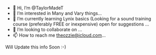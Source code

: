 - 👋 Hi, I’m @TaylorMadeT
- 👀 I’m interested in Many and Vary things...
- 🌱 I’m currently learning Lynix basics (Looking for a sound training course (preferably FREE or inexpensive) open for suggestions ...
- 💞️ I’m looking to collaborate on ...
- 📫 How to reach me theozzie@icloud.com...

Will Update this info Soon  :-)

<!---
TaylorMadeT/TaylorMadeT is a ✨ special ✨ repository because its `README.md` (this file) appears on your GitHub profile.
You can click the Preview link to take a look at your changes.
--->
